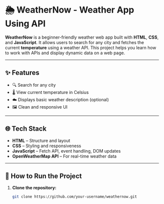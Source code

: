 # 🌦️ WeatherNow - Weather App Using API

**WeatherNow** is a beginner-friendly weather web app built with **HTML**, **CSS**, and **JavaScript**. It allows users to search for any city and fetches the current **temperature** using a weather API. This project helps you learn how to work with APIs and display dynamic data on a web page.

---

## ✨ Features

- 🔍 Search for any city
- 🌡️ View current temperature in Celsius
- ☁️ Displays basic weather description (optional)
- 🖼️ Clean and responsive UI

---

## 🌐 Tech Stack

- **HTML** – Structure and layout  
- **CSS** – Styling and responsiveness  
- **JavaScript** – Fetch API, event handling, DOM updates  
- **OpenWeatherMap API** – For real-time weather data

---

## 🔧 How to Run the Project

1. **Clone the repository:**
   ```bash
   git clone https://github.com/your-username/weathernow.git
